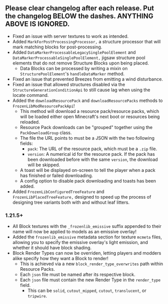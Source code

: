 Please clear changelog after each release.
Put the changelog BELOW the dashes. ANYTHING ABOVE IS IGNORED.
-----------------
- Fixed an issue with server textures to work as intended.
- Added `MarkForPostProcessingProcessor,` a structure processor that will mark matching blocks for post-processing.
- Added `DataMarkerProcessableLegacySinglePoolElement` and `DataMarkerProcessableSinglePoolElement,` jigsaw structure pool elements that do not remove Structure Blocks upon being placed.
  - Data Blocks can be processed by writing a mixin on `StructurePoolElement`'s `handleDataMarker` method.
- Fixed an issue that prevented Breezes from emitting a wind disturbance.
- Fixed an issue that allowed structures disabled via the `StructureGenerationConditionApi` to still cause lag when using the locate command.
- Added the `downloadResourcePack` and `downloadResourcePacks` methods to `FrozenLibModResourcePackApi`!
  - This method will download a resource pack/resource packs, which will be loaded either open Minecraft's next boot or resources being reloaded.
  - Resource Pack downloads can be "grouped" together using the `PackDownloadGroup` class.
  - The file the URL points to must be a JSON with the two following fields:
    - `pack`: The URL of the resource pack, which must be a `.zip` file.
    - `version`: A numerical id for the resource pack. If the pack has been downloaded before with the same `version`, the download will be skipped.
  - A toast will be displayed on-screen to tell the player when a pack has finished or failed downloading.
  - A config option to disable pack downloading and toasts has been added.
- Added `FrozenLibConfiguredTreeFeature` and `FrozenLibPlacedTreeFeature,` designed to speed up the process of designing tree variants both with and without leaf litters.

### 1.21.5+
- All Block textures with the `_frozenlib_emissive` suffix appended to their name will now be applied to models as an emissive overlay!
- Added the `frozenlib_emissive` metadata section for texture `mcmeta` files, allowing you to specify the emissive overlay's light emission, and whether it should have block shading.
- Block Render Types can now be overriden, letting players and modders alike specify how they want a Block to render!
  - This is achieved via a new `block_render_type_overwrites` path within Resource Packs.
  - Each `json` file must be named after its respective block.
  - Each `json` file must contain the new Render Type in the `render_type` field.
    - This can be `solid`, `cutout_mipped`, `cutout`, `translucent`, or `tripwire`.
